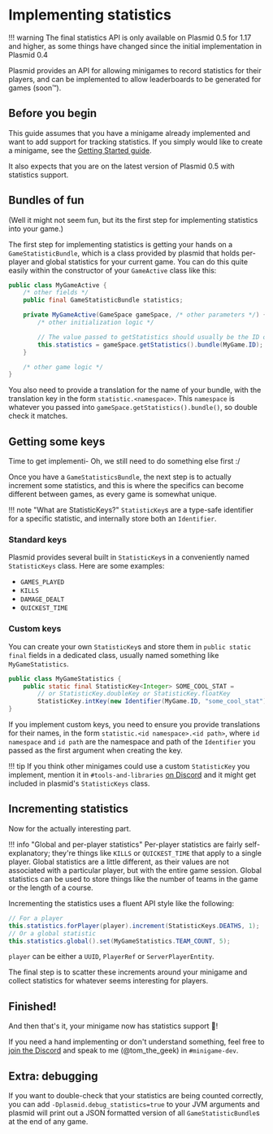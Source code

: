 # Implementing statistics

!!! warning
    The final statistics API is only available on Plasmid 0.5 for 1.17 and higher, as some things have changed since the initial implementation in Plasmid 0.4

Plasmid provides an API for allowing minigames to record statistics for their players, and can be implemented to allow leaderboards to be generated for games (soon&trade;).

## Before you begin
This guide assumes that you have a minigame already implemented and want to add support for tracking statistics. If you simply would like to create a minigame, see the [Getting Started guide](/plasmid/01_getting_started).

It also expects that you are on the latest version of Plasmid 0.5 with statistics support.

## Bundles of fun
(Well it might not seem fun, but its the first step for implementing statistics into your game.)

The first step for implementing statistics is getting your hands on a `GameStatisticBundle`, which is a class provided by plasmid that holds per-player and global statistics for your current game. You can do this quite easily within the constructor of your `GameActive` class like this:
```java
public class MyGameActive {
    /* other fields */
    public final GameStatisticBundle statistics;

    private MyGameActive(GameSpace gameSpace, /* other parameters */) {
        /* other initialization logic */

        // The value passed to getStatistics should usually be the ID of your minigame/mod
        this.statistics = gameSpace.getStatistics().bundle(MyGame.ID);
    }

    /* other game logic */
}
```

You also need to provide a translation for the name of your bundle, with the translation key in the form `statistic.<namespace>`. This `namespace` is whatever you passed into `gameSpace.getStatistics().bundle()`, so double check it matches.

## Getting some keys
Time to get implementi- Oh, we still need to do something else first :/

Once you have a `GameStatisticsBundle`, the next step is to actually increment some statistics, and this is where the specifics can become different between games, as every game is somewhat unique.

!!! note "What are StatisticKeys?"
    `StatisticKey`s are a type-safe identifier for a specific statistic, and internally store both an `Identifier`.

### Standard keys
Plasmid provides several built in `StatisticKey`s in a conveniently named `StatisticKeys` class. Here are some examples:

- `GAMES_PLAYED`
- `KILLS`
- `DAMAGE_DEALT`
- `QUICKEST_TIME`

### Custom keys
You can create your own `StatisticKey`s and store them in `public static final` fields in a dedicated class, usually named something like `MyGameStatistics`.
```java
public class MyGameStatistics {
    public static final StatisticKey<Integer> SOME_COOL_STAT =
        // or StatisticKey.doubleKey or StatisticKey.floatKey
        StatisticKey.intKey(new Identifier(MyGame.ID, "some_cool_stat"));
}
```

If you implement custom keys, you need to ensure you provide translations for their names, in the form `statistic.<id namespace>.<id path>`, where `id namespace` and `id path` are the namespace and path of the `Identifier` you passed as the first argument when creating the key.

!!! tip
    If you think other minigames could use a custom `StatisticKey` you implement, mention it in `#tools-and-libraries` [on Discord](https://nucleoid.xyz/discord) and it might get included in plasmid's `StatisticKeys` class.

## Incrementing statistics
Now for the actually interesting part.

!!! info "Global and per-player statistics"
    Per-player statistics are fairly self-explanatory; they're things like `KILLS` or `QUICKEST_TIME` that apply to a single player.
    Global statistics are a little different, as their values are not associated with a particular player, but with the entire game session.
    Global statistics can be used to store things like the number of teams in the game or the length of a course.

Incrementing the statistics uses a fluent API style like the following:
```java
// For a player
this.statistics.forPlayer(player).increment(StatisticKeys.DEATHS, 1);
// Or a global statistic
this.statistics.global().set(MyGameStatistics.TEAM_COUNT, 5);
```
`player` can be either a `UUID`, `PlayerRef` or `ServerPlayerEntity`.

The final step is to scatter these increments around your minigame and collect statistics for whatever seems interesting for players.

## Finished!
And then that's it, your minigame now has statistics support 🎉!

If you need a hand implementing or don't understand something, feel free to [join the Discord](https://nucleoid.xyz/discord/) and speak to me (@tom_the_geek) in `#minigame-dev`.

## Extra: debugging
If you want to double-check that your statistics are being counted correctly, you can add `-Dplasmid.debug_statistics=true` to your JVM arguments and plasmid will print out a JSON formatted version of all `GameStatisticBundle`s at the end of any game.
